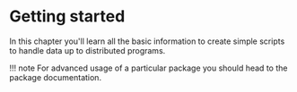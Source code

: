 # Getting started

In this chapter you'll learn all the basic information to create simple scripts to handle data up to distributed programs.

!!! note
    For advanced usage of a particular package you should head to the package documentation.
